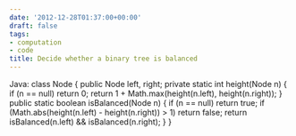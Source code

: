 ```yaml
---
date: '2012-12-28T01:37:00+00:00'
draft: false
tags:
- computation
- code
title: Decide whether a binary tree is balanced
---
```


Java: class Node { public Node left, right; private static int height(Node n) { if (n == null) return 0; return 1 + Math.max(height(n.left), height(n.right)); } public static boolean isBalanced(Node n) { if (n == null) return true; if (Math.abs(height(n.left) - height(n.right)) > 1) return false; return isBalanced(n.left) && isBalanced(n.right); } }
